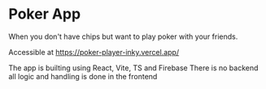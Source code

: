 # Poker App
When you don't have chips but want to play poker with your friends. 

Accessible at https://poker-player-inky.vercel.app/

The app is builting using React, Vite, TS and Firebase
There is no backend all logic and handling is done in the frontend 